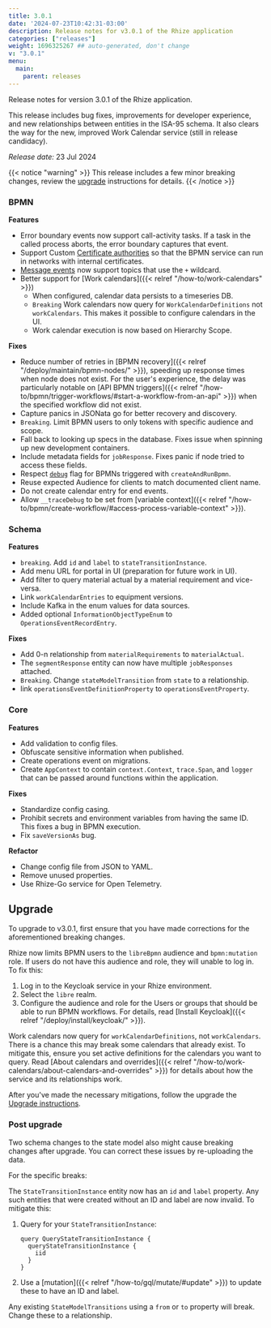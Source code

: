 ```yaml
---
title: 3.0.1
date: '2024-07-23T10:42:31-03:00'
description: Release notes for v3.0.1 of the Rhize application
categories: ["releases"]
weight: 1696325267 ## auto-generated, don't change
v: "3.0.1"
menu:
  main:
    parent: releases
---
```


Release notes for version 3.0.1 of the Rhize application.

This release includes bug fixes, improvements for developer experience, and new relationships between entities in the ISA-95 schema.
It also clears the way for the new, improved Work Calendar service (still in release candidacy).

_Release date:_
23 Jul 2024

{{< notice "warning" >}}
This release includes a few minor breaking changes, review the [upgrade](#upgrade) instructions for details.
{{< /notice >}}

### BPMN

**Features**

- Error boundary events now support call-activity tasks. If a task in the called process aborts, the error boundary captures that event.
- Support Custom [Certificate authorities](https://en.wikipedia.org/wiki/Certificate_authority) so that the BPMN service can run in networks with internal certificates.
- [Message events](http://localhost:1313/how-to/bpmn/bpmn-elements/#events) now support topics that use the `+` wildcard.
- Better support for [Work calendars]({{< relref "/how-to/work-calendars" >}})
  - When configured, calendar data persists to a timeseries DB.
  - `Breaking` Work calendars now query for `WorkCalendarDefinitions` not `workCalendars`.
  This makes it possible to configure calendars in the UI.
  - Work calendar execution is now based on Hierarchy Scope.

**Fixes**
- Reduce number of retries in [BPMN recovery]({{< relref "/deploy/maintain/bpmn-nodes/" >}}), speeding up response times when node does not exist.
 For the user's experience, the delay was particularly notable on [API BPMN triggers]({{< relref "/how-to/bpmn/trigger-workflows/#start-a-workflow-from-an-api" >}}) when the specified workflow did not exist.
- Capture panics in JSONata go for better recovery and discovery.
- `Breaking`. Limit BPMN users to only tokens with specific audience and scope.
- Fall back to looking up specs in the database. Fixes issue when spinning up new development containers.
- Include metadata fields for `jobResponse`. Fixes panic if node tried to access these fields.
- Respect [`debug`](/how-to/bpmn/debug-workflows/#adding-the-debug-flag) flag for BPMNs triggered with `createAndRunBpmn`.
- Reuse expected Audience for clients to match documented client name.
- Do not create calendar entry for end events.
- Allow `__traceDebug` to be set from [variable context]({{< relref "/how-to/bpmn/create-workflow/#access-process-variable-context" >}}).


### Schema

**Features**
- `breaking`. Add `id` and `label` to `stateTransitionInstance`.
- Add menu URL for portal in UI (preparation for future work in UI).
- Add filter to query material actual by a material requirement and vice-versa.
- Link `workCalendarEntries` to equipment versions.
- Include Kafka in the enum values for data sources.
- Added optional `InformationObjectTypeEnum` to `OperationsEventRecordEntry`.

**Fixes**
- Add 0-n relationship from `materialRequirements` to `materialActual`.
- The `segmentResponse` entity can now have multiple `jobResponses` attached.
- `Breaking`. Change `stateModelTransition` from `state` to a relationship.
- link `operationsEventDefinitionProperty` to `operationsEventProperty`.

### Core

**Features**
- Add validation to config files.
- Obfuscate sensitive information when published.
- Create operations event on migrations.
- Create `AppContext` to contain `context.Context`, `trace.Span`, and `logger` that can be passed around functions within the application.

**Fixes**
- Standardize config casing.
- Prohibit secrets and environment variables from having the same ID. This fixes a bug in BPMN execution.
- Fix `saveVersionAs` bug.

**Refactor**
- Change config file from JSON to YAML.
- Remove unused properties.
- Use Rhize-Go service for Open Telemetry.

## Upgrade

To upgrade to v3.0.1, first ensure that you have made corrections for the aforementioned breaking changes.

Rhize now limits BPMN users to the `libreBpmn` audience and `bpmn:mutation` role.
If users do not have this audience and role, they will unable to log in.
To fix this:
1. Log in to the Keycloak service in your Rhize environment.
2. Select the `libre` realm.
3. Configure the audience and role for the Users or groups that should be able to run BPMN workflows. For details, read [Install Keycloak]({{< relref "/deploy/install/keycloak/" >}}).

Work calendars now query for `workCalendarDefinitions`, not `workCalendars`.
There is a chance this may break some calendars that already exist.
To mitigate this, ensure you set active definitions for the calendars you want to query.
Read [About calendars and overrides]({{< relref "/how-to/work-calendars/about-calendars-and-overrides" >}}) for details about how the service and its relationships work.

After you've made the necessary mitigations, follow the upgrade the [Upgrade instructions](/deploy/upgrade).

### Post upgrade

Two schema changes to the state model also might cause breaking changes after upgrade.
You can correct these issues by re-uploading the data.

For the specific breaks:

The `StateTransitionInstance` entity now has an `id` and `label` property.
Any such entities that were created without an ID and label are now invalid.
To mitigate this:
1. Query for your `StateTransitionInstance`:
   ```gql
   query QueryStateTransitionInstance {
     queryStateTransitionInstance {
       iid
     }
   }
   ```
2. Use a [mutation]({{< relref "/how-to/gql/mutate/#update" >}}) to update these to have an ID and label.


Any existing `StateModelTransitions` using a `from` or `to` property will break. Change these to a relationship.
